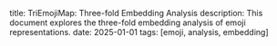 title: TriEmojiMap: Three-fold Embedding Analysis
description: This document explores the three-fold embedding analysis of emoji representations.
date: 2025-01-01
tags: [emoji, analysis, embedding]